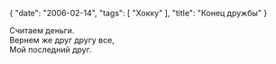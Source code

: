 {
   "date": "2006-02-14",
   "tags": [
      "Хокку"
   ],
   "title": "Конец дружбы"
}

Считаем деньги.  
Вернем же друг другу все,  
Мой последний друг.
